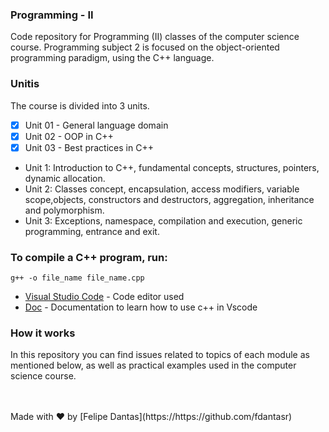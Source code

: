 ### Programming - II
 Code repository for Programming (II) classes of the computer science course. Programming subject 2 is focused on the object-oriented programming paradigm, using the C++ language.
 
### Unitis
The course is divided into 3 units.

- [x] Unit 01 - General language domain
- [x] Unit 02 - OOP in C++
- [x] Unit 03 - Best practices in C++

* Unit 1: Introduction to C++, fundamental concepts, structures, pointers, dynamic allocation.
* Unit 2: Classes concept, encapsulation, access modifiers, variable scope,objects, constructors and destructors, aggregation, inheritance and polymorphism.
* Unit 3: Exceptions, namespace, compilation and execution, generic programming,
entrance and exit.

### To compile a C++ program, run:
```
g++ -o file_name file_name.cpp
```
* [Visual Studio Code](https://code.visualstudio.com/) - Code editor used
* [Doc](https://code.visualstudio.com/docs/cpp/config-msvc) - Documentation to learn how to use c++ in Vscode

### How it works

In this repository you can find issues related to topics of
each module as mentioned below, as well as practical examples used in the computer science course.

<br>
<br>
Made with ♥ by [Felipe Dantas](https://https://github.com/fdantasr) 
